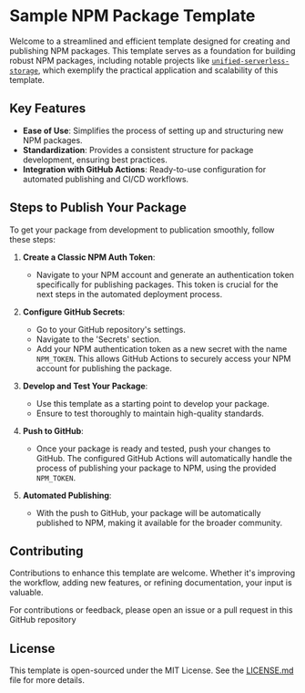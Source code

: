# Sample NPM Package Template

Welcome to a streamlined and efficient template designed for creating and publishing NPM packages. This template serves as a foundation for building robust NPM packages, including notable projects like [`unified-serverless-storage`](https://github.com/SaadAhmad123/unified-serverless-storage), which exemplify the practical application and scalability of this template.

## Key Features

- **Ease of Use**: Simplifies the process of setting up and structuring new NPM packages.
- **Standardization**: Provides a consistent structure for package development, ensuring best practices.
- **Integration with GitHub Actions**: Ready-to-use configuration for automated publishing and CI/CD workflows.

## Steps to Publish Your Package

To get your package from development to publication smoothly, follow these steps:

1. **Create a Classic NPM Auth Token**:
   - Navigate to your NPM account and generate an authentication token specifically for publishing packages. This token is crucial for the next steps in the automated deployment process.

2. **Configure GitHub Secrets**:
   - Go to your GitHub repository's settings.
   - Navigate to the 'Secrets' section.
   - Add your NPM authentication token as a new secret with the name `NPM_TOKEN`. This allows GitHub Actions to securely access your NPM account for publishing the package.

3. **Develop and Test Your Package**:
   - Use this template as a starting point to develop your package.
   - Ensure to test thoroughly to maintain high-quality standards.

4. **Push to GitHub**:
   - Once your package is ready and tested, push your changes to GitHub. The configured GitHub Actions will automatically handle the process of publishing your package to NPM, using the provided `NPM_TOKEN`.

5. **Automated Publishing**:
   - With the push to GitHub, your package will be automatically published to NPM, making it available for the broader community.

## Contributing

Contributions to enhance this template are welcome. Whether it's improving the workflow, adding new features, or refining documentation, your input is valuable.

For contributions or feedback, please open an issue or a pull request in this GitHub repository

## License

This template is open-sourced under the MIT License. See the [LICENSE.md](/LICENSE.md) file for more details.